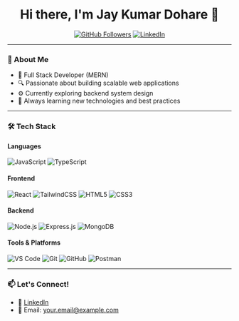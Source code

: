<h1 align="center">Hi there, I'm Jay Kumar Dohare 👋</h1>

<p align="center">
  <a href="https://github.com/jaykumardohare"><img src="https://img.shields.io/github/followers/jaykumardohare?label=GitHub&style=social" alt="GitHub Followers"></a>
  <a href="https://www.linkedin.com/in/jaykumardohare/"><img src="https://img.shields.io/badge/LinkedIn-blue?logo=linkedin&logoColor=white" alt="LinkedIn"></a>
</p>

---

### 🚀 About Me
- 💼 Full Stack Developer (MERN)
- 🔍 Passionate about building scalable web applications
- ⚙️ Currently exploring backend system design
- 🧠 Always learning new technologies and best practices

---

### 🛠️ Tech Stack

#### Languages
![JavaScript](https://img.shields.io/badge/-JavaScript-black?style=flat-square&logo=javascript)
![TypeScript](https://img.shields.io/badge/-TypeScript-black?style=flat-square&logo=typescript)

#### Frontend
![React](https://img.shields.io/badge/-React-black?style=flat-square&logo=react)
![TailwindCSS](https://img.shields.io/badge/-TailwindCSS-38B2AC?style=flat-square&logo=tailwind-css)
![HTML5](https://img.shields.io/badge/-HTML5-E34F26?style=flat-square&logo=html5&logoColor=white)
![CSS3](https://img.shields.io/badge/-CSS3-1572B6?style=flat-square&logo=css3)

#### Backend
![Node.js](https://img.shields.io/badge/-Node.js-black?style=flat-square&logo=node.js)
![Express.js](https://img.shields.io/badge/-Express.js-000000?style=flat-square&logo=express)
![MongoDB](https://img.shields.io/badge/-MongoDB-4EA94B?style=flat-square&logo=mongodb)

#### Tools & Platforms
![VS Code](https://img.shields.io/badge/-VSCode-007ACC?style=flat-square&logo=visual-studio-code)
![Git](https://img.shields.io/badge/-Git-black?style=flat-square&logo=git)
![GitHub](https://img.shields.io/badge/-GitHub-181717?style=flat-square&logo=github)
![Postman](https://img.shields.io/badge/-Postman-black?style=flat-square&logo=postman)

---

### 📫 Let's Connect!
- 💼 [LinkedIn](https://www.linkedin.com/in/jaykumardohare/)
- 💌 Email: [your.email@example.com](mailto:your.email@example.com)
